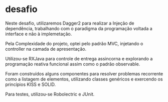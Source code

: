 # desafio

Neste desafio, utilizaremos Dagger2 para realizar a Injeção de dependência, trabalhando com o paradigma da programação voltada a interface e não à implemetação.

Pela Complexidade do projeto, optei pelo padrão MVC, injetando o controller na camada de apresentação.

Utilizou-se RXJava para controle de entrega assincorna e explorando a programação reativa funcional assim como o padrão observable.

Foram construídos alguns componentes para resolver problemas recorrente como a listagem de elementos, utilizando classes genéricos e exercendo os princípios KISS e SOLID. 

Para testes, utilizou-se Robolectric e JUnit.